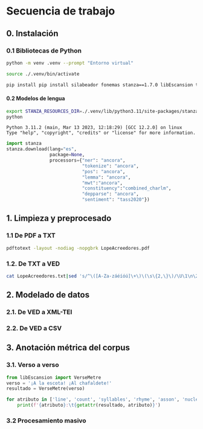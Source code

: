 # Secuencia de trabajo

## 0. Instalación

### 0.1 Bibliotecas de Python

```bash
python -m venv .venv --prompt "Entorno virtual"
```

```bash
source ./.venv/bin/activate
```

```bash
pip install pip install silabeador fonemas stanza==1.7.0 libEscansion txt2tei
```

#### 0.2 Modelos de lengua
```bash
export STANZA_RESOURCES_DIR=./.venv/lib/python3.11/site-packages/stanza/resources
python
```

```
Python 3.11.2 (main, Mar 13 2023, 12:18:29) [GCC 12.2.0] on linux
Type "help", "copyright", "credits" or "license" for more information.
```

```python
import stanza
stanza.download(lang="es",
                package=None,
                processors={"ner": "ancora",
                            "tokenize": "ancora",
                            "pos": "ancora",
                            "lemma": "ancora",
                            "mwt":"ancora",
                            "constituency":"combined_charlm",
                            "depparse": "ancora",
                            "sentiment": "tass2020"}) 
```

## 1. Limpieza y preprocesado

### 1.1 De PDF a TXT
```bash
pdftotext -layout -nodiag -nopgbrk LopeAcreedores.pdf
```

### 1.2. De TXT a VED
```bash
cat LopeAcreedores.txt|sed 's/^\([A-Za-záéíóú]\+\)\(\s\{2,\}\)/\U\1\n\2/g'
```
## 2. Modelado de datos

### 2.1. De VED a XML-TEI

### 2.2. De VED a CSV

## 3. Anotación métrica del corpus
### 3.1. Verso a verso
```python
from libEscansion import VerseMetre
verso = '¡A la escota! ¡Al chafaldete!'
resultado = VerseMetre(verso)
```

```python
for atributo in ['line', 'count', 'syllables', 'rhyme', 'asson', 'nuclei', 'rhythm']:
    print(f'{atributo}:\t{getattr(resultado, atributo)}')
```
### 3.2 Procesamiento masivo

